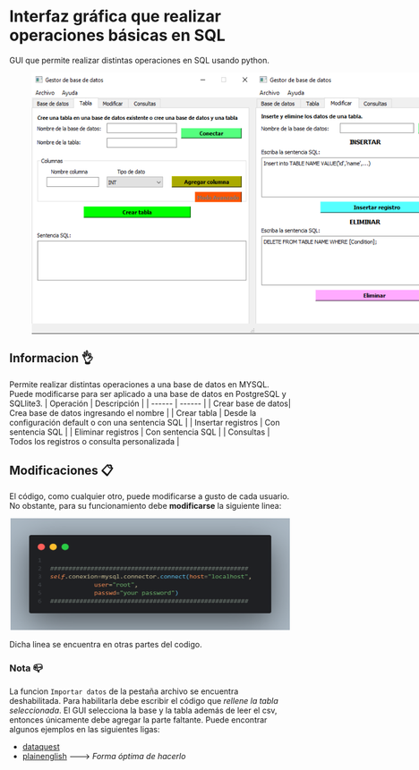 # Interfaz gráfica que realizar operaciones básicas en SQL
GUI que permite realizar distintas operaciones en SQL usando python.

<figure class="half" style="display:flex">
    <img style="width:400px" src="https://github.com/Cuadernin/MiniGestorSQL/blob/master/images/imagen2.png">
    <img style="width:600px" src="https://github.com/Cuadernin/MiniGestorSQL/blob/master/images/imagen3.png">
    <figcaption></figcaption>
</figure>

## Informacion 👌
  Permite realizar distintas operaciones a una base de datos en MYSQL. Puede modificarse para ser aplicado a una base de datos en PostgreSQL y SQLlite3.
  | Operación | Descripción |
| ------ | ------ |
| Crear base de datos| Crea base de datos ingresando el nombre |
| Crear tabla | Desde la configuración default o con una sentencia SQL |
| Insertar registros  | Con sentencia SQL |
| Eliminar registros | Con sentencia SQL |
| Consultas | Todos los registros o consulta personalizada |

## Modificaciones 📋
 El código, como cualquier otro, puede modificarse a gusto de cada usuario. No obstante, para su funcionamiento debe **modificarse** la siguiente linea:
 <p align="center">
 <img src="https://github.com/Cuadernin/MiniGestorSQL/blob/master/images/codigo.png" height="200" width="500">
 </p>
 
 Dicha linea se encuentra en otras partes del  codigo.
 
 
 ### Nota 📪
 La funcion `Importar datos` de la pestaña archivo se encuentra deshabilitada. Para habilitarla debe escribir el código que _rellene la tabla seleccionada_. El GUI selecciona la base y la tabla además de leer el csv, entonces únicamente debe agregar la parte faltante. Puede encontrar algunos ejemplos en las siguientes ligas:
  -  [dataquest](https://www.dataquest.io/blog/loading-data-into-postgres/)
  -  [plainenglish](https://py.plainenglish.io/how-to-import-a-csv-file-into-a-mysql-database-using-python-script-791b051c5c33) ---> *Forma óptima de hacerlo*

 
 
 

